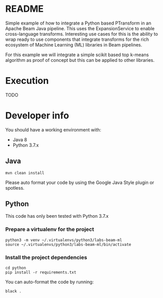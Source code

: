 README
======

Simple example of how to integrate a Python based PTransform in an Apache Beam Java pipeline. This uses the ExpansionService to enable cross-language transforms. Interesting use cases for this is the ability to wrap ready to use components that integrate transforms for the rich ecosystem of Machine Learning (ML) libraries in Beam pipelines.

For this example we will integrate a simple scikit based top k-means algorithm as proof of concept but this can be applied to other libraries.

# Execution

TODO

# Developer info

You should have a working environment with:

- Java 8
- Python 3.7.x

## Java

    mvn clean install

Please auto format your code by using the Google Java Style plugin or spotless.

## Python

This code has only been tested with Python 3.7.x

### Prepare a virtualenv for the project

    python3 -m venv ~/.virtualenvs/python3/labs-beam-ml
    source ~/.virtualenvs/python3/labs-beam-ml/bin/activate

### Install the project dependencies

    cd python
    pip install -r requirements.txt

You can auto-format the code by running:
    
    black .

